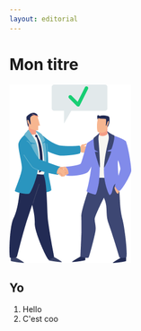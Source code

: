 ```yaml
---
layout: editorial
---
```


# Mon titre

![](.gitbook/assets/collectivite-presentation-2.png)

## Yo

1. Hello&#x20;
2. C'est coo

